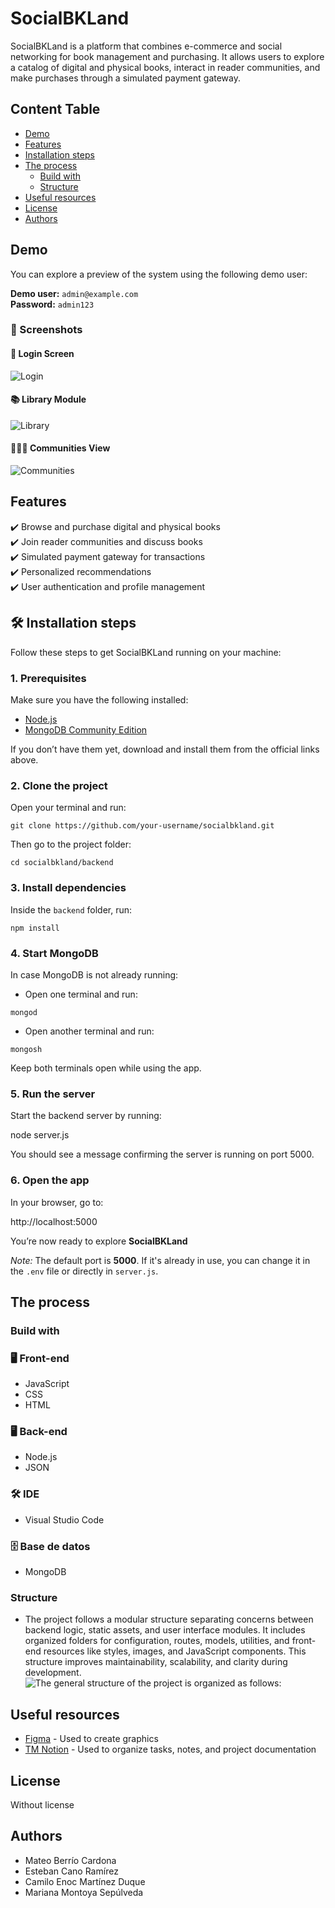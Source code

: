 # SocialBKLand
SocialBKLand is a platform that combines e-commerce and social networking for book management and purchasing. It allows users to explore a catalog of digital and physical books, interact in reader communities, and make purchases through a simulated payment gateway.

## Content Table
  - [Demo](#demo)
  - [Features](#features)
  - [Installation steps](#installation-steps)
  - [The process](#the-process)
    - [Build with](#build-with)
    - [Structure](#structure)
  - [Useful resources](#useful-resources)
  - [License](#license)
  - [Authors](#authors)

## Demo
You can explore a preview of the system using the following demo user:

**Demo user:** `admin@example.com`  
**Password:** `admin123`

### 📸 Screenshots

#### 🔐 Login Screen
![Login](backend/public/assets/images/Login.png)

#### 📚 Library Module
![Library](backend/public/assets/images/Biblioteca.png)

#### 🧑‍🤝‍🧑 Communities View
![Communities](backend/public/assets/images/Comunidades.png)

## Features
✔️ Browse and purchase digital and physical books  
✔️ Join reader communities and discuss books  
✔️ Simulated payment gateway for transactions  
✔️ Personalized recommendations  
✔️ User authentication and profile management  
## 🛠️ Installation steps

Follow these steps to get SocialBKLand running on your machine:

### 1. Prerequisites

Make sure you have the following installed:

- [Node.js](https://nodejs.org/en/download/)  
- [MongoDB Community Edition](https://www.mongodb.com/try/download/community)  

If you don’t have them yet, download and install them from the official links above.


### 2. Clone the project

Open your terminal and run:

```
git clone https://github.com/your-username/socialbkland.git  
```
Then go to the project folder:
```
cd socialbkland/backend
```


### 3. Install dependencies

Inside the `backend` folder, run:
```
npm install
```


### 4. Start MongoDB

In case MongoDB is not already running:

- Open one terminal and run:
```
mongod
```
- Open another terminal and run:

```
mongosh
```
Keep both terminals open while using the app.



### 5. Run the server

Start the backend server by running:

node server.js

You should see a message confirming the server is running on port 5000.



### 6. Open the app

In your browser, go to:

http://localhost:5000

You’re now ready to explore **SocialBKLand**



*Note:* The default port is **5000**. If it's already in use, you can change it in the `.env` file or directly in `server.js`.

## The process
### Build with
### 🖥️ Front-end  
- JavaScript  
- CSS  
- HTML  

### 🖥️ Back-end  
- Node.js  
- JSON  

### 🛠️ IDE  
- Visual Studio Code  

### 🗄️ Base de datos  
- MongoDB  

### Structure

- The project follows a modular structure separating concerns between backend logic, static assets, and user interface modules.
It includes organized folders for configuration, routes, models, utilities, and front-end resources like styles, images, and JavaScript components.
This structure improves maintainability, scalability, and clarity during development.
![The general structure of the project is organized as follows:](backend/public/assets/images/estructura.png)


## Useful resources
- [Figma](https://www.figma.com/design/0qSXFXaCtRPFy4QjuW9rHo/SocialBKLand?node-id=0-1&p=f&t=EISqFc4MZA3paGy2-0) - Used to create graphics
- [TM Notion](https://www.notion.so/) - Used to organize tasks, notes, and project documentation 
## License
Without license

## Authors

- Mateo Berrío Cardona
- Esteban Cano Ramírez
- Camilo Enoc Martínez Duque
- Mariana Montoya Sepúlveda
